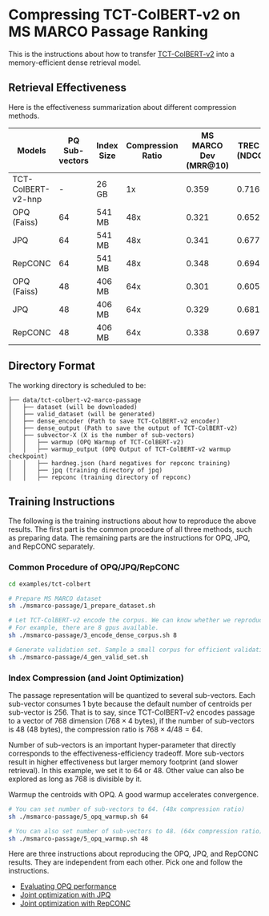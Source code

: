 # Compressing TCT-ColBERT-v2 on MS MARCO Passage Ranking

This is the instructions about how to transfer [TCT-ColBERT-v2](https://cs.uwaterloo.ca/~jimmylin/publications/Lin_etal_2021_RepL4NLP.pdf) into a memory-efficient dense retrieval model. 

## Retrieval Effectiveness

Here is the effectiveness summarization about different compression methods.

| Models      | PQ Sub-vectors| Index Size  | Compression Ratio | MS MARCO Dev (MRR@10) | TREC 19 DL (NDCG@10) | TREC 20 DL (NDCG@10)
| -----------       | ----------- | ----------- | ----------- | ----------- | ----------- | ----------- |
| TCT-ColBERT-v2-hnp| -  | 26 GB  | 1x  | 0.359 | 0.716 | 0.689 |
| OPQ (Faiss)       | 64 | 541 MB | 48x | 0.321 | 0.652 | 0.636 | 
| JPQ               | 64 | 541 MB | 48x | 0.341 | 0.677 | 0.680 | 
| RepCONC           | 64 | 541 MB | 48x | 0.348 | 0.694 | 0.679 | 
| OPQ (Faiss)       | 48 | 406 MB | 64x | 0.301 | 0.605 | 0.608 | 
| JPQ               | 48 | 406 MB | 64x | 0.329 | 0.681 | 0.663 | 
| RepCONC           | 48 | 406 MB | 64x | 0.338 | 0.697 | 0.676 | 

##  Directory Format

The working directory is scheduled to be:

```
├── data/tct-colbert-v2-marco-passage
│   ├── dataset (will be downloaded)
│   ├── valid_dataset (will be generated)
│   ├── dense_encoder (Path to save TCT-ColBERT-v2 encoder)
│   ├── dense_output (Path to save the output of TCT-ColBERT-v2)
│   ├── subvector-X (X is the number of sub-vectors)
│   │   ├── warmup (OPQ Warmup of TCT-ColBERT-v2)
│   │   ├── warmup_output (OPQ Output of TCT-ColBERT-v2 warmup checkpoint)
│   │   ├── hardneg.json (hard negatives for repconc training)
│   │   ├── jpq (training directory of jpq)
│   │   ├── repconc (training directory of repconc)
```

## Training Instructions

The following is the training instructions about how to reproduce the above results. The first part is the common procedure of all three methods, such as preparing data. The remaining parts are the instructions for OPQ, JPQ, and RepCONC separately. 

### Common Procedure of OPQ/JPQ/RepCONC

```bash
cd examples/tct-colbert

# Prepare MS MARCO dataset
sh ./msmarco-passage/1_prepare_dataset.sh

# Let TCT-ColBERT-v2 encode the corpus. We can know whether we reproduce right. And the corpus encoding can be reused by warmup process or JPQ training process.
# For example, there are 8 gpus available.
sh ./msmarco-passage/3_encode_dense_corpus.sh 8

# Generate validation set. Sample a small corpus for efficient validation during training.
sh ./msmarco-passage/4_gen_valid_set.sh
```

### Index Compression (and Joint Optimization)

The passage representation will be quantized to several sub-vectors. Each sub-vector consumes $1$ byte because the default number of centroids per sub-vector is $256$. 
That is to say, since TCT-ColBERT-v2 encodes passage to a vector of $768$ dimension ($768 \times 4$ bytes), if the number of sub-vectors is $48$ ($48$ bytes), the compression ratio is $768 \times 4/48 = 64$.

Number of sub-vectors is an important hyper-parameter that directly corresponds to the effectiveness-efficiency tradeoff. More sub-vectors result in higher effectiveness but larger memory footprint (and slower retrieval). In this example, we set it to $64$ or $48$. Other value can also be explored as long as 768 is divisible by it.

Warmup the centroids with OPQ. A good warmup accelerates convergence. 
```bash
# You can set number of sub-vectors to 64. (48x compression ratio)
sh ./msmarco-passage/5_opq_warmup.sh 64

# You can also set number of sub-vectors to 48. (64x compression ratio)
sh ./msmarco-passage/5_opq_warmup.sh 48
```

Here are three instructions about reproducing the OPQ, JPQ, and RepCONC results. They are independent from each other. Pick one and follow the instructions.
- [Evaluating OPQ performance](./opq)
- [Joint optimization with JPQ](./jpq)
- [Joint optimization with RepCONC](./repconc)
